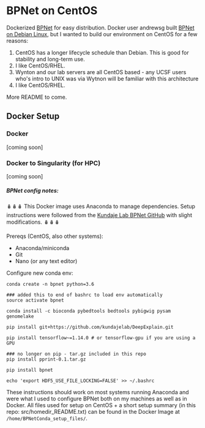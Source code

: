 # BPNet on CentOS

Dockerized [BPNet](https://www.biorxiv.org/content/10.1101/737981v2) for easy distribution. Docker user andrewsg built [BPNet on Debian Linux](https://hub.docker.com/r/andrewsg/bpnet), but I wanted to build our environment on CentOS for a few reasons:

1. CentOS has a longer lifecycle schedule than Debian. This is good for stability and long-term use.
2. I like CentOS/RHEL.
3. Wynton and our lab servers are all CentOS based - any UCSF users who's intro to UNIX was via Wytnon will be familiar with this architecture
4. I like CentOS/RHEL.

More README to come.

## Docker Setup

### Docker

[coming soon]

### Docker to Singularity (for HPC)

[coming soon]

##### BPNet config notes:

🪆🪆🪆
This Docker image uses Anaconda to manage dependencies. Setup instructions were followed from the [Kundaje Lab BPNet GitHub](https://github.com/kundajelab/bpnet) with slight modifications.
🪆🪆🪆

Prereqs (CentOS, also other systems):

- Anaconda/miniconda
- Git
- Nano (or any text editor)

Configure new conda env:

```
conda create -n bpnet python=3.6

### added this to end of bashrc to load env automatically
source activate bpnet

conda install -c bioconda pybedtools bedtools pybigwig pysam genomelake

pip install git+https://github.com/kundajelab/DeepExplain.git

pip install tensorflow~=1.14.0 # or tensorflow-gpu if you are using a GPU

### no longer on pip - tar.gz included in this repo
pip install pprint-0.1.tar.gz

pip install bpnet

echo 'export HDF5_USE_FILE_LOCKING=FALSE' >> ~/.bashrc
```
These instructions should work on most systems running Anaconda and were what I used to configure BPNet both on my machines as well as in Docker. All files used for setup on CentOS + a short setup summary (in this repo: src/homedir_README.txt) can be found in the Docker Image at `/home/BPNetConda_setup_files/`.